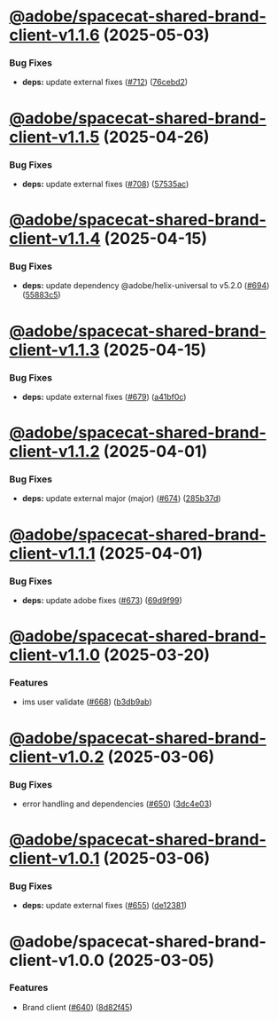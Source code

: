 # [@adobe/spacecat-shared-brand-client-v1.1.6](https://github.com/adobe/spacecat-shared/compare/@adobe/spacecat-shared-brand-client-v1.1.5...@adobe/spacecat-shared-brand-client-v1.1.6) (2025-05-03)


### Bug Fixes

* **deps:** update external fixes ([#712](https://github.com/adobe/spacecat-shared/issues/712)) ([76cebd2](https://github.com/adobe/spacecat-shared/commit/76cebd2a7a7b9799e4ca265833620eada01f5c8c))

# [@adobe/spacecat-shared-brand-client-v1.1.5](https://github.com/adobe/spacecat-shared/compare/@adobe/spacecat-shared-brand-client-v1.1.4...@adobe/spacecat-shared-brand-client-v1.1.5) (2025-04-26)


### Bug Fixes

* **deps:** update external fixes ([#708](https://github.com/adobe/spacecat-shared/issues/708)) ([57535ac](https://github.com/adobe/spacecat-shared/commit/57535ac8c636de229cec7c5cee83dead07ac09fb))

# [@adobe/spacecat-shared-brand-client-v1.1.4](https://github.com/adobe/spacecat-shared/compare/@adobe/spacecat-shared-brand-client-v1.1.3...@adobe/spacecat-shared-brand-client-v1.1.4) (2025-04-15)


### Bug Fixes

* **deps:** update dependency @adobe/helix-universal to v5.2.0 ([#694](https://github.com/adobe/spacecat-shared/issues/694)) ([55883c5](https://github.com/adobe/spacecat-shared/commit/55883c597c61c891fc17ed39d0aab1c33af5b90c))

# [@adobe/spacecat-shared-brand-client-v1.1.3](https://github.com/adobe/spacecat-shared/compare/@adobe/spacecat-shared-brand-client-v1.1.2...@adobe/spacecat-shared-brand-client-v1.1.3) (2025-04-15)


### Bug Fixes

* **deps:** update external fixes ([#679](https://github.com/adobe/spacecat-shared/issues/679)) ([a41bf0c](https://github.com/adobe/spacecat-shared/commit/a41bf0cd488efa0f72af0933992edb256302af18))

# [@adobe/spacecat-shared-brand-client-v1.1.2](https://github.com/adobe/spacecat-shared/compare/@adobe/spacecat-shared-brand-client-v1.1.1...@adobe/spacecat-shared-brand-client-v1.1.2) (2025-04-01)


### Bug Fixes

* **deps:** update external major (major) ([#674](https://github.com/adobe/spacecat-shared/issues/674)) ([285b37d](https://github.com/adobe/spacecat-shared/commit/285b37de9df42adb6a23694bcc699608e3b5b8fe))

# [@adobe/spacecat-shared-brand-client-v1.1.1](https://github.com/adobe/spacecat-shared/compare/@adobe/spacecat-shared-brand-client-v1.1.0...@adobe/spacecat-shared-brand-client-v1.1.1) (2025-04-01)


### Bug Fixes

* **deps:** update adobe fixes ([#673](https://github.com/adobe/spacecat-shared/issues/673)) ([69d9f99](https://github.com/adobe/spacecat-shared/commit/69d9f99a563eb229171f3c3ffdbdc5a29a6e002b))

# [@adobe/spacecat-shared-brand-client-v1.1.0](https://github.com/adobe/spacecat-shared/compare/@adobe/spacecat-shared-brand-client-v1.0.2...@adobe/spacecat-shared-brand-client-v1.1.0) (2025-03-20)


### Features

* ims user validate ([#668](https://github.com/adobe/spacecat-shared/issues/668)) ([b3db9ab](https://github.com/adobe/spacecat-shared/commit/b3db9abb154277376ff34213c556e3b7491e696b))

# [@adobe/spacecat-shared-brand-client-v1.0.2](https://github.com/adobe/spacecat-shared/compare/@adobe/spacecat-shared-brand-client-v1.0.1...@adobe/spacecat-shared-brand-client-v1.0.2) (2025-03-06)


### Bug Fixes

* error handling and dependencies ([#650](https://github.com/adobe/spacecat-shared/issues/650)) ([3dc4e03](https://github.com/adobe/spacecat-shared/commit/3dc4e03b045b324ea01aff82e177fd7567822f51))

# [@adobe/spacecat-shared-brand-client-v1.0.1](https://github.com/adobe/spacecat-shared/compare/@adobe/spacecat-shared-brand-client-v1.0.0...@adobe/spacecat-shared-brand-client-v1.0.1) (2025-03-06)


### Bug Fixes

* **deps:** update external fixes ([#655](https://github.com/adobe/spacecat-shared/issues/655)) ([de12381](https://github.com/adobe/spacecat-shared/commit/de12381a2ad08cee6784871b06b14f1238f9562d))

# @adobe/spacecat-shared-brand-client-v1.0.0 (2025-03-05)


### Features

* Brand client ([#640](https://github.com/adobe/spacecat-shared/issues/640)) ([8d82f45](https://github.com/adobe/spacecat-shared/commit/8d82f45349ea9be2b1359fe5ebebf5a350f52666))
